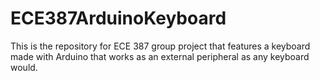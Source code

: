 # ECE387ArduinoKeyboard
This is the repository for ECE 387 group project that features a keyboard made with Arduino that works as an 
external peripheral as any keyboard would.  


